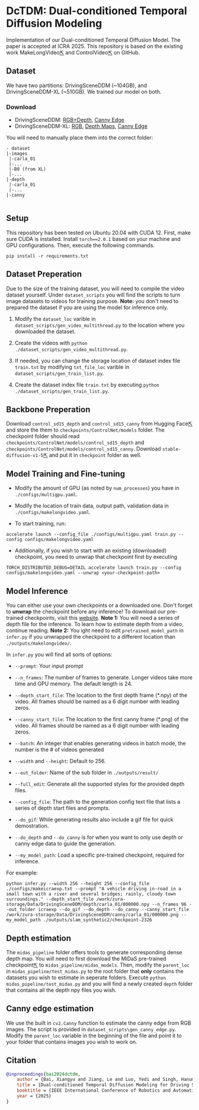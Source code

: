 # DcTDM: Dual-conditioned Temporal Diffusion Modeling

Implementation of our Dual-conditioned Temporal Diffusion Model. The paper is accepted at ICRA 2025. This repository is based on the existing work MakeLongVideo[⇱](https://github.com/xuduo35/MakeLongVideo) and ControlVideo[⇱](https://github.com/thu-ml/controlvideo) on GitHub.

## Dataset
We have two partitions: DrivingSceneDDM (~104GB), and DrivingSceneDDM-XL (~510GB). We trained our model on both.

### Download
- DrivingSceneDDM: [RGB+Depth](https://zzzura-secure.duckdns.org/downloads/dataset.zip), [Canny Edge](https://zzzura-secure.duckdns.org/downloads/canny.zip)
- DrivingSceneDDM-XL: [RGB](https://zzzura-secure.duckdns.org/downloads/DSDDM_XL_rgb.zip), [Depth Maps](https://zzzura-secure.duckdns.org/downloads/DSDDM_XL_depth.zip), [Canny Edge](https://zzzura-secure.duckdns.org/downloads/DSDDM_XL_canny.zip)

You will need to manually place them into the correct folder:
```shell
- dataset
|-images
 |-carla_01
 |-...
 |-B0 (from XL)
 |-...
|-depth
 |-carla_01
 |-...
|-canny


```

## Setup

This repository has been tested on Ubuntu 20.04 with CUDA 12. First, make sure CUDA is installed. Install ```torch==2.0.1``` based on your machine and GPU configurations. Then, execute the following commands.

```shell
pip install -r requirements.txt
```

## Dataset Preperation

Due to the size of the training dataset, you will need to compile the video dataset yourself. Under ```dataset_scripts``` you will find the scripts to turn image datasets to videos for training purpose. **Note:** you don't need to prepared the dataset if you are using the model for inference only.

1. Modify the ```dataset_loc``` varible in ```dataset_scripts/gen_video_multithread.py``` to the location where you downloaded the dataset.

1. Create the videos with ```python ./dataset_scripts/gen_video_multithread.py```.

1. If needed, you can change the storage location of dataset index file ```train.txt``` by modifying ```txt_file_loc``` varible in ```dataset_scripts/gen_train_list.py```.

1. Create the dataset index file ```train.txt``` by  executing ```python ./dataset_scripts/gen_train_list.py```.

## Backbone Preperation

Download ```control_sd15_depth``` and ```control_sd15_canny``` from Hugging Face[⇱](https://huggingface.co/lllyasviel/ControlNet/tree/main) and store the them to ```checkpoints/ControlNet/models``` folder.
The checkpoint folder should read ```checkpoints/ControlNet/models/control_sd15_depth``` and ```checkpoints/ControlNet/models/control_sd15_canny```. Download ```stable-diffusion-v1-5```[⇱](https://huggingface.co/stable-diffusion-v1-5/stable-diffusion-v1-5/tree/main) and put it in ```checkpoint``` folder as well.

## Model Training and Fine-tuning

- Modify the amount of GPU (as noted by ```num_processes```) you have in ```./configs/multigpu.yaml```.

- Modify the location of train data, output path, validation data in ```./configs/makelongvideo.yaml```.

- To start training, run:

```shell
accelerate launch --config_file ./configs/multigpu.yaml train.py --config configs/makelongvideo.yaml
```


- Additionally, if you wish to start with an existing (downloaded) checkpoint, you need to unwrap that checkpoint first by executing

```shell
TORCH_DISTRIBUTED_DEBUG=DETAIL accelerate launch train.py --config configs/makelongvideo.yaml --unwrap <your-checkpoint-path>
```

## Model Inference

You can either use your own checkpoints or a downloaded one. Don't forget to **unwrap** the checkpoint before any inference! To download our pre-trained checkpoints, visit this [website](https://www.bing.com/search?q=what+should+i+do+if+i+can%27t+find+a+pretrained+checkpoint+reddit&FORM=AWRE). **Note 1:** You will need a series of depth file for the inference. To learn how to estimate depth from a video, continue reading. **Note 2:** You ight need to edit ```pretrained_model_path``` in ```infer.py``` if you unwrapped the checkpoint to a different location than ```./outputs/makelongvideo/```.

In ```infer.py``` you will find all sorts of options:

- ```--prompt```: Your input prompt

- ```--n_frames```: The number of frames to generate. Longer videos take more time and GPU memory. The default length is 24.

- ```--depth_start_file```: The location to the first depth frame (*.npy) of the video. All frames should be named as a 6 digit number with leading zeros.

- ```--canny_start_file```: The location to the first canny frame (*.png) of the video. All frames should be named as a 6 digit number with leading zeros.

- ```--batch```: An integer that enables generating videos in batch mode, the number is the # of videos generated

- ```--width``` and ```--height```: Default to 256.

- ```--out_folder```: Name of the sub folder in ```./outputs/result/```

- ```--full_edit```: Generate all the supported styles for the provided depth files.

- ```--config_file```: The path to the generation config text file that lists a series of depth start files and prompts.

- ```--do_gif```: While generating results also include a gif file for quick demostration.

- ```--do_depth``` and ```--do_canny``` is for when you want to only use depth or canny edge data to guide the generation.

- ```--my_model_path```: Load a specific pre-trained checkpoint, required for inference.

For example:
```shell
python infer.py --width 256 --height 256 --config_file ./configs/makeicraexp.txt --prompt "A vehicle driving in-road in a small town with a river and several bridges; rainly, cloudy town surroundings." --depth_start_file /work/zura-storage/Data/DrivingSceneDDM/depth/carla_01/000000.npy --n_frames 96 --out_folder icraexp --do_gif --do_depth --do_canny --canny_start_file /work/zura-storage/Data/DrivingSceneDDM/canny/carla_01/000000.png --my_model_path ./outputs/slam_synthetic2/checkpoint-2326
```

## Depth estimation

The ```midas_pipeline``` folder offers tools to generate corresponding dense depth map. You will need to first download the MiDaS pre-trained checkpoint[⇱](https://huggingface.co/ckpt/ControlNet/blob/main/dpt_hybrid-midas-501f0c75.pt) to ```midas_pipeline/midas_models```. Then, modify the ```parent_loc``` in ```midas_pipeline/test_midas.py``` to the root folder that **only** contains the datasets you wish to estimate in seperate folders. Execute ```python midas_pipeline/test_midas.py``` and you will find a newly created ```depth``` folder that contains all the depth npy files you wish.

## Canny edge estimation
We use the built in ```cv2.Canny``` function to estimate the canny edge from RGB images. The script is provided in ```dataset_scripts\gen_canny_edge.py```. Modify the ```parent_loc``` variable in the beginning of the file and point it to your folder that contains images you wish to work on.

## Citation

```bibtex
@inproceedings{bai2024dctdm,
    author = {Bai, Xiangyu and Jiang, Le and Luo, Yedi and Singh, Hanumant and Ostadabbas, Sarah},
    title = {Dual-conditioned Temporal Diffusion Modeling for Driving Scene Generation},
    booktitle = {IEEE International Conference of Robotics and Automation (ICRA) Under Review},
    year = {2025}
}
```